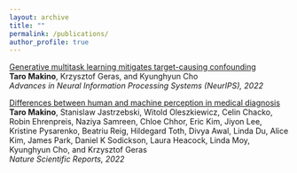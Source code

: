 ```yaml
---
layout: archive
title: ""
permalink: /publications/
author_profile: true
---
```


[Generative multitask learning mitigates target-causing confounding](https://arxiv.org/abs/2202.04136)  
**Taro Makino**, Krzysztof Geras, and Kyunghyun Cho  
_Advances in Neural Information Processing Systems (NeurIPS), 2022_

[Differences between human and machine perception in medical diagnosis](https://www.nature.com/articles/s41598-022-10526-z)  
**Taro Makino**, Stanislaw Jastrzebski, Witold Oleszkiewicz, Celin Chacko, Robin Ehrenpreis, Naziya Samreen, Chloe Chhor, 
Eric Kim, Jiyon Lee, Kristine Pysarenko, Beatriu Reig, Hildegard Toth, Divya Awal, Linda Du, Alice Kim, James Park, 
Daniel K Sodickson, Laura Heacock, Linda Moy, Kyunghyun Cho, and Krzysztof Geras  
_Nature Scientific Reports, 2022_